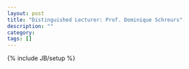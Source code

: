 ```yaml
---
layout: post
title: "Distinguished Lecturer: Prof. Dominique Schreurs"
description: ""
category: 
tags: []
---
```

{% include JB/setup %}

